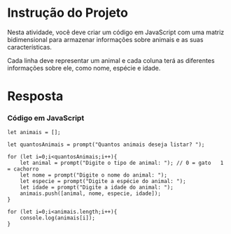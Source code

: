 # **Instrução do Projeto**
Nesta atividade, você deve criar um código em JavaScript com uma matriz bidimensional para armazenar informações sobre animais e as suas características.

Cada linha deve representar um animal e cada coluna terá as diferentes informações sobre ele, como nome, espécie e idade.


# **Resposta**

### Código em JavaScript

```
let animais = [];

let quantosAnimais = prompt("Quantos animais deseja listar? ");

for (let i=0;i<quantosAnimais;i++){
    let animal = prompt("Digite o tipo de animal: "); // 0 = gato   1 = cachorro
    let nome = prompt("Digite o nome do animal: ");
    let especie = prompt("Digite a espécie do animal: ");
    let idade = prompt("Digite a idade do animal: ");
    animais.push([animal, nome, especie, idade]);
}

for (let i=0;i<animais.length;i++){
    console.log(animais[i]);
}

```
